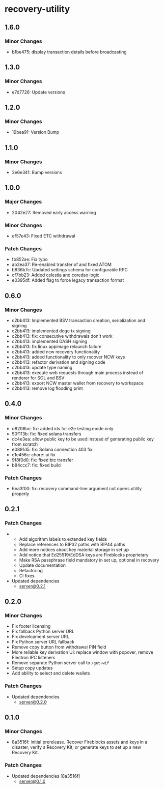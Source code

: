 # recovery-utility

## 1.6.0

### Minor Changes

- b1be475: display transaction details before broadcasting

## 1.3.0

### Minor Changes

- e7d7726: Update versions

## 1.2.0

### Minor Changes

- 19bea91: Version Bump

## 1.1.0

### Minor Changes

- 3e6e341: Bump versions

## 1.0.0

### Major Changes

- 2042e27: Removed early access warning

### Minor Changes

- ef57e43: Fixed ETC withdrawal

### Patch Changes

- fb852ae: Fix typo
- ab2ea37: Re-enabled transfer of and fixed ATOM
- b836b7c: Updated settings schema for configurable RPC
- cf7bb23: Added celestia and coredao logic
- e0395df: Added flag to force legacy transaction format

## 0.6.0

### Minor Changes

- c2bb413: Implemented BSV transaction creation, serialization and signing
- c2bb413: implemented doge tx signing
- c2bb413: fix: consecutive withdrawals don't work
- c2bb413: implemented DASH signing
- c2bb413: fix linux appimage relaunch failure
- c2bb413: added ncw recovery functionality
- c2bb413: added functionality to only recover NCW keys
- c2bb413: refactor derivation and signing code
- c2bb413: update type naming
- c2bb413: execute web requests through main process instead of renderer for SOL and BSV
- c2bb413: export NCW master wallet from recovery to workspace
- c2bb413: remove log flooding print

## 0.4.0

### Minor Changes

- d8208bc: fix: added ids for e2e testing mode only
- 50f113b: fix: fixed solana transfers
- dc4e3ea: allow public key to be used instead of generating public key from scratch
- e0891d5: fix: Solana connection 403 fix
- e1e456c: chore: ui fix
- 9f8f0d0: fix: fixed btc transfer
- b84ccc7: fix: fixed build

### Patch Changes

- 6ea3f00: fix: recovery command-line argument not opens utility properly

## 0.2.1

### Patch Changes

- - Add algorithm labels to extended key fields
  - Replace references to BIP32 paths with BIP44 paths
  - Add more notices about key material storage in set up
  - Add notice that Ed25519/EdDSA keys are Fireblocks proprietary
  - Make RSA passphrase field mandatory in set up, optional in recovery
  - Update documentation
  - Refactoring
  - CI fixes
- Updated dependencies
  - server@0.2.1

## 0.2.0

### Minor Changes

- Fix footer licensing
- Fix fallback Python server URL
- Fix development server URL
- Fix Python server URL fallback
- Remove copy button from withdrawal PIN field
- More reliable key derivation UI: replace window with popover, remove Electron IPC listeners
- Remove separate Python server call to `/get-wif`
- Setup copy updates
- Add ability to select and delete wallets

### Patch Changes

- Updated dependencies
  - server@0.2.0

## 0.1.0

### Minor Changes

- 8a3516f: Initial prerelease. Recover Fireblocks assets and keys in a disaster, verify a Recovery Kit, or generate keys to set up a new Recovery Kit.

### Patch Changes

- Updated dependencies [8a3516f]
  - server@0.1.0

